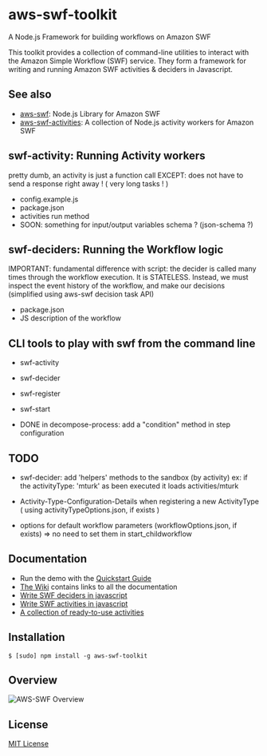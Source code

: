 # aws-swf-toolkit

A Node.js Framework for building workflows on Amazon SWF

This toolkit provides a collection of command-line utilities to interact with the Amazon Simple Workflow (SWF) service. They form a framework for writing and running Amazon SWF activities & deciders in Javascript.

## See also

* [aws-swf](https://github.com/neyric/aws-swf): Node.js Library for Amazon SWF
* [aws-swf-activities](https://github.com/neyric/aws-swf-activities): A collection of Node.js activity workers for Amazon SWF


## swf-activity: Running Activity workers

pretty dumb, an activity is just a function call
EXCEPT: does not have to send a response right away ! ( very long tasks ! )

* config.example.js
* package.json
* activities run method
* SOON: something for input/output variables schema ? (json-schema ?)


## swf-deciders: Running the Workflow logic

IMPORTANT: fundamental difference with script: the decider is called many times through the workflow execution. It is STATELESS.
           Instead, we must inspect the event history of the workflow, and make our decisions (simplified using aws-swf decision task API)

* package.json
* JS description of the workflow


## CLI tools to play with swf from the command line


* swf-activity
* swf-decider
* swf-register
* swf-start



* DONE in decompose-process: add a "condition" method in step configuration

## TODO

* swf-decider: add 'helpers' methods to the sandbox (by activity)
      ex: if the activityType: 'mturk' as been executed it loads activities/mturk


* Activity-Type-Configuration-Details when registering a new ActivityType ( using activityTypeOptions.json, if exists )

* options for default workflow parameters (workflowOptions.json, if exists) => no need to set them in start_childworkflow

## Documentation

* Run the demo with the [Quickstart Guide](https://github.com/neyric/aws-swf/wiki/Quickstart-Guide)
* [The Wiki](https://github.com/neyric/aws-swf/wiki) contains links to all the documentation
* [Write SWF deciders in javascript](https://github.com/neyric/aws-swf/wiki/Writing-deciders)
* [Write SWF activities in javascript](https://github.com/neyric/aws-swf/wiki/Create-new-activities)
* [A collection of ready-to-use activities](https://github.com/neyric/aws-swf/tree/master/activities)



## Installation


    $ [sudo] npm install -g aws-swf-toolkit


## Overview

![AWS-SWF Overview](https://raw.github.com/neyric/aws-swf-toolkit/master/diagram.png "AWS-SWF Overview")


## License

[MIT License](https://raw.github.com/neyric/aws-swf/master/LICENSE.txt)
